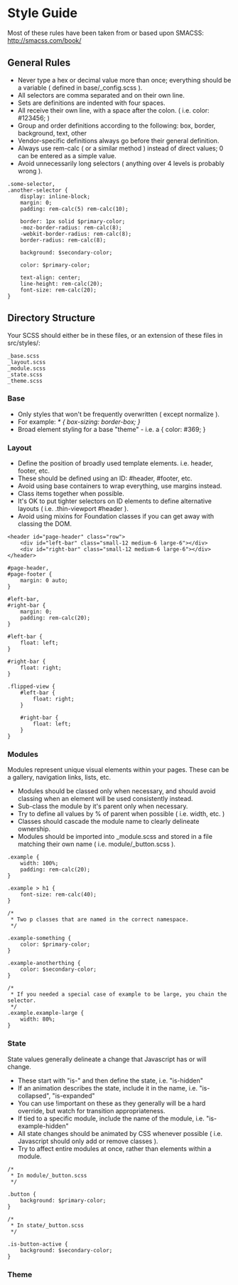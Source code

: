 # Style Guide

Most of these rules have been taken from or based upon SMACSS: http://smacss.com/book/

## General Rules

- Never type a hex or decimal value more than once; everything should be a variable ( defined in base/_config.scss ).
- All selectors are comma separated and on their own line.
- Sets are definitions are indented with four spaces.
- All receive their own line, with a space after the colon. ( i.e. color: #123456; )
- Group and order definitions according to the following: box, border, background, text, other
- Vendor-specific definitions always go before their general definition.
- Always use rem-calc ( or a similar method ) instead of direct values; 0 can be entered as a simple value.
- Avoid unnecessarily long selectors ( anything over 4 levels is probably wrong ). 

```
.some-selector,
.another-selector {
    display: inline-block;
    margin: 0;
    padding: rem-calc(5) rem-calc(10);

    border: 1px solid $primary-color;
    -moz-border-radius: rem-calc(8);
    -webkit-border-radius: rem-calc(8);
    border-radius: rem-calc(8);

    background: $secondary-color;

    color: $primary-color;

    text-align: center;
    line-height: rem-calc(20);
    font-size: rem-calc(20);
}
```

## Directory Structure

Your SCSS should either be in these files, or an extension of these files in src/styles/:

```
_base.scss
_layout.scss
_module.scss
_state.scss
_theme.scss
```

### Base

- Only styles that won't be frequently overwritten ( except normalize ).
- For example: _* { box-sizing: border-box; }_
- Broad element styling for a base "theme" - i.e. a { color: #369; }

### Layout

- Define the position of broadly used template elements.  i.e. header, footer, etc.
- These should be defined using an ID: #header, #footer, etc.
- Avoid using base containers to wrap everything, use margins instead.
- Class items together when possible.
- It's OK to put tighter selectors on ID elements to define alternative layouts ( i.e. .thin-viewport #header ).
- Avoid using mixins for Foundation classes if you can get away with classing the DOM.

```
<header id="page-header" class="row">
	<div id="left-bar" class="small-12 medium-6 large-6"></div>
	<div id="right-bar" class="small-12 medium-6 large-6"></div>
</header>
```

```
#page-header,
#page-footer {
	margin: 0 auto;
}

#left-bar,
#right-bar {
	margin: 0;
	padding: rem-calc(20);
}

#left-bar {
	float: left;
}

#right-bar {
	float: right;
}

.flipped-view {
    #left-bar {
    	float: right;
    }

    #right-bar {
    	float: left;
    }
}
```

### Modules

Modules represent unique visual elements within your pages.  These can be a gallery, navigation links, lists, etc.

- Modules should be classed only when necessary, and should avoid classing when an element will be used consistently instead.
- Sub-class the module by it's parent only when necessary.
- Try to define all values by % of parent when possible ( i.e. width, etc. )
- Classes should cascade the module name to clearly delineate ownership.
- Modules should be imported into _module.scss and stored in a file matching their own name ( i.e. module/_button.scss ).

```
.example {
	width: 100%;
	padding: rem-calc(20);
}

.example > h1 {
	font-size: rem-calc(40);
}

/*
 * Two p classes that are named in the correct namespace.
 */

.example-something {
	color: $primary-color;
}

.example-anotherthing {
	color: $secondary-color;
}

/*
 * If you needed a special case of example to be large, you chain the selector.
 */
.example.example-large {
	width: 80%;
}

```

### State

State values generally delineate a change that Javascript has or will change.

- These start with "is-" and then define the state, i.e. "is-hidden"
- If an animation describes the state, include it in the name, i.e. "is-collapsed", "is-expanded"
- You can use !important on these as they generally will be a hard override, but watch for transition appropriateness.
- If tied to a specific module, include the name of the module, i.e. "is-example-hidden"
- All state changes should be animated by CSS whenever possible ( i.e. Javascript should only add or remove classes ).
- Try to affect entire modules at once, rather than elements within a module.

```
/*
 * In module/_button.scss
 */

.button {
	background: $primary-color;
}

/*
 * In state/_button.scss
 */

.is-button-active {
	background: $secondary-color;
}

```

### Theme


